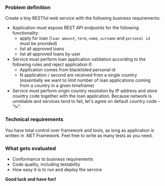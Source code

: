 ### Problem definition
Create a tiny RESTful web service with the following business requirements:

- Application must expose REST API endpoints for the following functionality:
  - apply for loan (`loan amount`, `term`, `name`, `surname` and `personal id` must be provided)
  - list all approved loans
  - list all approved loans by user
- Service must perform loan application validation according to the following rules and reject application if:
  - Application comes from blacklisted personal id
  - N application / second are received from a single country (essentially we want to limit number of loan applications coming from a country in a given timeframe)
- Service must perform origin country resolution by IP address and store country code together with the loan application. Because network is unreliable and services tend to fail, let's agree on default country code - "lv".

### Technical requirements

You have total control over framework and tools, as long as application is written in .NET Framework.
Feel free to write as many tests as you need.

### What gets evaluated

- Conformance to business requirements
- Code quality, including testability
- How easy it is to run and deploy the service

**Good luck and have fun!**
